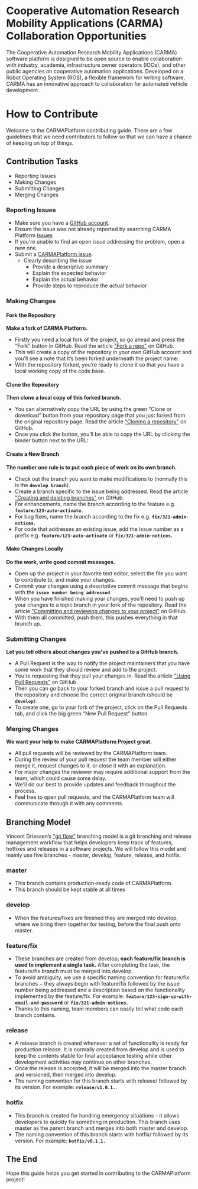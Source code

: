 # Cooperative Automation Research Mobility Applications (CARMA) Collaboration Opportunities

The Cooperative Automation Research Mobility Applications (CARMA) software platform is designed to be open source to enable collaboration with industry, academia, infrastructure owner operators (IOOs), and other public agencies on cooperative automation applications. Developed on a Robot Operating System (ROS), a flexible framework for writing software, CARMA has an innovative approach to collaboration for automated vehicle development.

# How to Contribute 

Welcome to the CARMAPlatform contributing guide. There are a few guidelines that we need contributors to follow so that we can have a chance of keeping on top of things.

## Contribution Tasks

* Reporting Issues
* Making Changes
* Submitting Changes
* Merging Changes

### Reporting Issues

* Make sure you have a [GitHub account](https://github.com/signup/free).
* Ensure the issue was not already reported by searching CARMA Platform [Issues](https://github.com/usdot-fhwa-stol/CARMAPlatform/issues)
* If you're unable to find an open issue addressing the problem, open a new one.
* Submit a [CARMAPlatform issue](<docs/ISSUE_TEMPLATE.md>).
  * Clearly describing the issue
    * Provide a descriptive summary
    * Explain the expected behavior
    * Explain the actual behavior
    * Provide steps to reproduce the actual behavior

### Making Changes

#### Fork the Repository
**Make a fork of CARMA Platform.** 

* Firstly you need a local fork of the project, so go ahead and press the “Fork” button in GitHub. Read the article ["Fork a repo"](https://help.github.com/articles/fork-a-repo/) on GitHub.
* This will create a copy of the repository in your own GitHub account and you’ll see a note that it’s been forked underneath the project name:
* With the repository forked, you’re ready to clone it so that you have a local working copy of the code base.
 
#### Clone the Repository
**Then clone a local copy of this forked branch.**
* You can alternatively copy the URL by using the green “Clone or download” button from your repository page that you just forked from the original repository page. Read the article ["Cloning a repository"](https://help.github.com/articles/cloning-a-repository/) on GitHub. 
* Once you click the button, you’ll be able to copy the URL by clicking the binder button next to the URL:

#### Create a New Branch
**The number one rule is to put each piece of work on its own branch.**
* Check out the branch you want to make modifications to (normally this is the **`develop branch`**).
* Create a branch specific to the issue being addressed. Read the article ["Creating and deleting branches"](https://help.github.com/articles/creating-and-deleting-branches-within-your-repository/) on GitHub. 
* For enhancements, name the branch according to the feature e.g. **`feature/123-auto-activate`.**
* For bug fixes, name the branch according to the fix e.g. **`fix/321-admin-notices`.**
* For code that addresses an existing issue, add the Issue number as a prefix e.g. **`feature/123-auto-activate`** or **`fix/321-admin-notices`.**

#### Make Changes Locally
**Do the work, write good commit messages.**
* Open up the project in your favorite text editor, select the file you want to contribute to, and make your changes.
* Commit your changes using a descriptive commit message that begins with the **`issue number being addressed`**.
* When you have finished making your changes, you'll need to push up your changes to a topic branch in your fork of the repository.  Read the article ["Committing and reviewing changes to your project"](https://help.github.com/desktop/guides/contributing-to-projects/committing-and-reviewing-changes-to-your-project/) on GitHub. 
* With them all committed, push them, this pushes everything in that branch up. 

### Submitting Changes
**Let you tell others about changes you've pushed to a GitHub branch.**
* A Pull Request is the way to notify the project maintainers that you have some work that they should review and add to the project. 
* You’re requesting that they pull your changes in. Read the article ["Using Pull Requests"](https://help.github.com/articles/using-pull-requests) on GitHub.
* Then you can go back to your forked branch and issue a pull request to the repository and choose the correct original branch (should be **`develop`**).
* To create one, go to your fork of the project, click on the Pull Requests tab, and click the big green “New Pull Request” button.

### Merging Changes
**We want your help to make CARMAPlatform Project great.**
* All pull requests will be reviewed by the CARMAPlatform team. 
* During the review of your pull request the team member will either merge it, request changes to it, or close it with an explanation. 
* For major changes the reviewer may require additional support from the team, which could cause some delay. 
* We'll do our best to provide updates and feedback throughout the process. 
* Feel free to open pull requests, and the CARMAPlatform team will communicate through it with any comments.

## Branching Model
Vincent Driessen’s  ["git flow"](https://nvie.com/posts/a-successful-git-branching-model/) branching model is a git branching and release management workflow that helps developers keep track of features, hotfixes and releases in a software projects. We will follow this model and mainly use five branches - master, develop, feature, release, and hotfix. 

### master
* This branch contains production-ready code of CARMAPlatform.
* This branch should be kept stable at all times

### develop
* When the features/fixes are finished they are merged into develop, where we bring them together for testing, before the final push onto master.

### feature/fix
* These branches are created from develop; **each feature/fix branch is used to implement a single task.** After completing the task, the feature/fix branch must be merged into develop.
* To avoid ambiguity, we use a specific naming convention for feature/fix branches − they always begin with feature/fix followed by the  issue number being addressed and a description based on the functionality implemented by the feature/fix. For example: **`feature/123-sign-up-with-email-and-password`** or **`fix/321-admin-notices`.**
* Thanks to this naming, team members can easily tell what code each branch contains.

### release
* A release branch is created whenever a set of functionality is ready for production release. It is normally created from develop and is used to keep the contents stable for final acceptance testing while other development activities may continue on other branches. 
* Once the release is accepted, it will be merged into the master branch and versioned, then merged into develop.
* The naming convention for this branch starts with release/ followed by its version. For example:  **`release/v1.0.1.`**.

### hotfix
* This branch is created for handling emergency situations – it allows developers to quickly fix something in production. This branch uses master as the parent branch and merges into both master and develop.
* The naming convention of this branch starts with hotfix/ followed by its version. For example: **`hotfix/v0.1.1.`** 

## The End
Hope this guide helps you get started in contributing to the CARMAPlatform project! 
